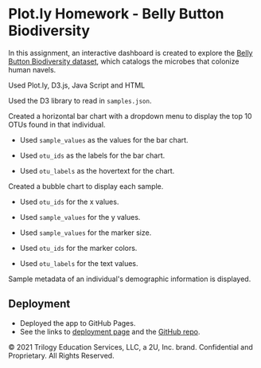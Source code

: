 # Plot.ly Homework - Belly Button Biodiversity


In this assignment, an interactive dashboard is created to explore the [Belly Button Biodiversity dataset](http://robdunnlab.com/projects/belly-button-biodiversity/), which catalogs the microbes that colonize human navels.

Used Plot.ly, D3.js, Java Script and HTML



Used the D3 library to read in `samples.json`.

Created a horizontal bar chart with a dropdown menu to display the top 10 OTUs found in that individual.

* Used `sample_values` as the values for the bar chart.

* Used `otu_ids` as the labels for the bar chart.

* Used `otu_labels` as the hovertext for the chart.



Created a bubble chart to display each sample.

* Used `otu_ids` for the x values.

* Used `sample_values` for the y values.

* Used `sample_values` for the marker size.

* Used `otu_ids` for the marker colors.

* Used `otu_labels` for the text values.



Sample metadata of an individual's demographic information is displayed.



## Deployment

* Deployed the app to GitHub Pages. 
* See the links to [deployment page](https://jobyaugustine.github.io/Plotly_WebChallenge/) and the [GitHub repo](https://github.com/jobyaugustine/Interactive_WebVisualization).


© 2021 Trilogy Education Services, LLC, a 2U, Inc. brand. Confidential and Proprietary. All Rights Reserved.
